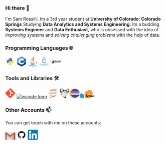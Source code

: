 ### Hi there 👋

I'm Sam Rossilli. Im a 3rd year student at **University of Colorado: Colorado Springs** Studying **Data Analytics and Systems Engineering.** 
Im a budding **Systems Engineer** and **Data Enthusiast**, who is obsessed with the idea of *improving systems* and *solving challenging problems* with the help of data. 

### Programming Languages 🌐

[<img src="https://raw.githubusercontent.com/github/explore/80688e429a7d4ef2fca1e82350fe8e3517d3494d/topics/python/python.png" alt="python logo" width="32">](https://www.python.org/) [<img src="https://raw.githubusercontent.com/github/explore/80688e429a7d4ef2fca1e82350fe8e3517d3494d/topics/cpp/cpp.png" alt="cpp logo" width="32">](https://isocpp.org/) [<img src="https://raw.githubusercontent.com/github/explore/80688e429a7d4ef2fca1e82350fe8e3517d3494d/topics/java/java.png" alt="java logo" width="32">](https://www.java.com/) [<img src="https://raw.githubusercontent.com/github/explore/80688e429a7d4ef2fca1e82350fe8e3517d3494d/topics/c/c.png" alt="c logo" width="32">](http://www.open-std.org/jtc1/sc22/wg14/) [<img src="https://raw.githubusercontent.com/github/explore/80688e429a7d4ef2fca1e82350fe8e3517d3494d/topics/bash/bash.png" alt="bash logo" width="32">](https://www.gnu.org/software/bash/)
 

### Tools and Libraries 🛠️

 [<img src="https://raw.githubusercontent.com/Sarossilli/Sarossilli/master/img/git.png" alt="git logo" width="32">](https://git-scm.com/) [<img src="https://raw.githubusercontent.com/Delta456/Delta456/master/img/vscode.png" alt="vscode logo" width="32">](https://code.visualstudio.com/) [<img src="https://raw.githubusercontent.com/Sarossilli/Sarossilli/master/img/jupyter_notebook.png" alt="jupyter notebook logo" width="32">](https://jupyter.org/) [<img src="https://raw.githubusercontent.com/Sarossilli/Sarossilli/master/img/gnu_make.png" alt="gnu make logo" width="32">](https://www.gnu.org/software/make/manual/)[<img src="https://raw.githubusercontent.com/Sarossilli/Sarossilli/master/img/eclipse.png" alt="eclipse logo" width="32">](https://www.eclipse.org/)[<img src="https://raw.githubusercontent.com/Sarossilli/Sarossilli/master/img/scikit.png" alt="scikit logo" width="48">](https://www.scikit-learn.org)

### Other Accounts 📫
You can get touch with me on these accounts:

 [<img src="https://raw.githubusercontent.com/Sarossilli/Sarossilli/master/img/gmail.png" alt="email logo" width="32">](mailto:sarossilli@gmail.com) [<img src="https://raw.githubusercontent.com/Sarossilli/Sarossilli/master/img/github.png" alt="github logo" width="32">](https://github.com/sarossilli) [<img src="https://raw.githubusercontent.com/Sarossilli/Sarossilli/master/img/linkedin.png" alt="linkedin logo" width="32">](https://www.linkedin.com/in/sarossilli/)
